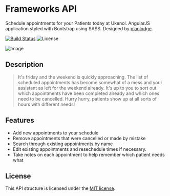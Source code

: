 # Frameworks API

Schedule appointments for your Patients today at Ukenol. AngularJS application styled with Bootstrap using SASS. Designed by [planlodge](http://planlodge.com).

[![Build Status](https://travis-ci.org/stevenbenner/jquery-powertip.svg?branch=master)](https://travis-ci.org/stevenbenner/jquery-powertip)
![License](https://img.shields.io/packagist/l/doctrine/orm.svg)

![Image](https://github.com/planlodge/Patients-Scheduling/blob/master/public/img/screen2.png?raw=true)

## Description

> It's friday and the weekend is quickly approaching. The list of scheduled appointments has become somewhat of a mess and your assistant as left for the weekend already. It's up to you to sort out which appointments have been completed already and which ones need to be cancelled. Hurry hurry, patients show up at all sorts of hours with different needs!

## Features
- Add new appointments to your schedule
- Remove appointments that were cancelled or made by mistake
- Search through existing appointments by name
- Edit existing appointments and resechedule times if necessary.
- Take notes on each appointment to help remember which patient needs what

## License

This API structure is licensed under the [MIT license](http://opensource.org/licenses/MIT).

